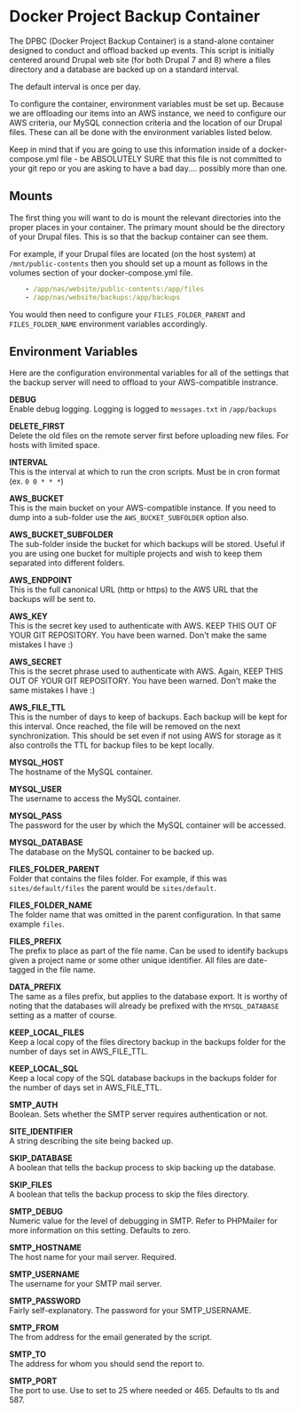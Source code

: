 # Docker Project Backup Container

The DPBC (Docker Project Backup Container) is a stand-alone container designed to conduct and offload backed up events. This script is initially centered around Drupal web site (for both Drupal 7 and 8) where a files directory and a database are backed up on a standard interval. 

The default interval is once per day.

To configure the container, environment variables must be set up. Because we are offloading our items into an AWS instance, we need to configure our AWS criteria, our MySQL connection criteria and the location of our Drupal files. These can all be done with the environment variables listed below.

Keep in mind that if you are going to use this information inside of a docker-compose.yml file - be ABSOLUTELY SURE that this file is not committed to your git repo or you are asking to have a bad day.... possibly more than one.

## Mounts  

The first thing you will want to do is mount the relevant directories into the proper places in your container. The primary mount should be the directory of your Drupal files. This is so that the backup container can see them.

For example, if your Drupal files are located (on the host system) at `/mnt/public-contents` then you should set up a mount as follows in the volumes section of your docker-compose.yml file.

```yaml
    - /app/nas/website/public-contents:/app/files
    - /app/nas/website/backups:/app/backups
```

You would then need to configure your `FILES_FOLDER_PARENT` and `FILES_FOLDER_NAME` environment variables accordingly.

## Environment Variables  

Here are the configuration environmental variables for all of the settings that the backup server will need to offload to your AWS-compatible instrance.

**DEBUG**  
Enable debug logging. Logging is logged to `messages.txt` in `/app/backups`  

**DELETE_FIRST**  
Delete the old files on the remote server first before uploading new files. For hosts with limited space.  

**INTERVAL**  
This is the interval at which to run the cron scripts. Must be in cron format (ex. `0 0 * * *`)  

**AWS_BUCKET**  
This is the main bucket on your AWS-compatible instance. If you need to dump into a sub-folder use the `AWS_BUCKET_SUBFOLDER` option also.  

**AWS_BUCKET_SUBFOLDER**  
The sub-folder inside the bucket for which backups will be stored. Useful if you are using one bucket for multiple projects and wish to keep them separated into different folders.  

**AWS_ENDPOINT**  
This is the full canonical URL (http or https) to the AWS URL that the backups will be sent to.  

**AWS_KEY**  
This is the secret key used to authenticate with AWS. KEEP THIS OUT OF YOUR GIT REPOSITORY. You have been warned. Don't make the same mistakes I have :)  

**AWS_SECRET**  
This is the secret phrase used to authenticate with AWS. Again, KEEP THIS OUT OF YOUR GIT REPOSITORY. You have been warned. Don't make the same mistakes I have :)  

**AWS_FILE_TTL**  
This is the number of days to keep of backups. Each backup will be kept for this interval. Once reached, the file will be removed on the next synchronization. This should be set even if not using AWS for storage as it also controlls the TTL for backup files to be kept locally.  

**MYSQL_HOST**  
The hostname of the MySQL container.  

**MYSQL_USER**  
The username to access the MySQL container.  

**MYSQL_PASS**  
The password for the user by which the MySQL container will be accessed.  

**MYSQL_DATABASE**  
The database on the MySQL container to be backed up.  

**FILES_FOLDER_PARENT**  
Folder that contains the files folder. For example, if this was `sites/default/files` the parent would be `sites/default`.  

**FILES_FOLDER_NAME**  
The folder name that was omitted in the parent configuration. In that same example `files`.  

**FILES_PREFIX**  
The prefix to place as part of the file name. Can be used to identify backups given a project name or some other unique identifier. All files are date-tagged in the file name.  

**DATA_PREFIX**  
The same as a files prefix, but applies to the database export. It is worthy of noting that the databases will already be prefixed with the `MYSQL_DATABASE` setting as a matter of course.  

**KEEP_LOCAL_FILES**  
Keep a local copy of the files directory backup in the backups folder for the number of days set in AWS_FILE_TTL.  

**KEEP_LOCAL_SQL**  
Keep a local copy of the SQL database backups in the backups folder for the number of days set in AWS_FILE_TTL.  

**SMTP_AUTH**  
Boolean. Sets whether the SMTP server requires authentication or not.  

**SITE_IDENTIFIER**  
A string describing the site being backed up.  

**SKIP_DATABASE**  
A boolean that tells the backup process to skip backing up the database. 

**SKIP_FILES**  
A boolean that tells the backup process to skip the files directory.  

**SMTP_DEBUG**  
Numeric value for the level of debugging in SMTP. Refer to PHPMailer for more information on this setting. Defaults to zero.  

**SMTP_HOSTNAME**  
The host name for your mail server. Required.  

**SMTP_USERNAME**  
The username for your SMTP mail server.  

**SMTP_PASSWORD**  
Fairly self-explanatory. The password for your SMTP_USERNAME.  

**SMTP_FROM**  
The from address for the email generated by the script.  

**SMTP_TO**  
The address for whom you should send the report to.  

**SMTP_PORT**  
The port to use. Use to set to 25 where needed or 465. Defaults to tls and 587.  

